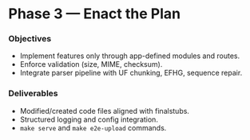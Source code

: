 # Phase 3 — Enact the Plan

### Objectives
- Implement features only through app-defined modules and routes.
- Enforce validation (size, MIME, checksum).
- Integrate parser pipeline with UF chunking, EFHG, sequence repair.

### Deliverables
- Modified/created code files aligned with finalstubs.
- Structured logging and config integration.
- `make serve` and `make e2e-upload` commands.
